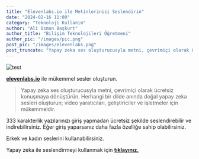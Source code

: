 ```yaml
---
title: "Elevenlabs.io ile Metinlerinizi Seslendirin"
date: "2024-02-16 11:00"
category: "Teknoloji Kullanım"
author: "Ali Osman Başkurt"
author_title: "Bilişim Teknolojileri Öğretmeni"
author_pic: "/images/pic.png"
post_pic: "/images/elevenlabs.png"
post_truncate: "Yapay zeka ses oluşturucusyla metni, çevrimiçi olarak ücretsiz konuşmaya dönüştürün. Herhangi bir dilde anında doğal yapay zeka sesleri oluşturun; video yaratıcıları, geliştiriciler ve işletmeler için mükemmeldir."
---
```


![test](/images/elevenlabs.png)

**[elevenlabs.io](https://elevenlabs.io)** ile mükemmel sesler oluşturun.

> Yapay zeka ses oluşturucusyla metni, çevrimiçi olarak ücretsiz konuşmaya dönüştürün. Herhangi bir dilde anında doğal yapay zeka sesleri oluşturun; video yaratıcıları, geliştiriciler ve işletmeler için mükemmeldir.

333 karakterlik yazılarınızı giriş yapmadan ücretsiz şekilde seslendirebilir ve indirebilirsiniz. Eğer giriş yaparsanız daha fazla özelliğe sahip olabilirsiniz.

Erkek ve kadın seslerini kullanabilirsiniz.

Yapay zeka ile seslendirmeyi kullanmak için **[tıklayınız.](https://elevenlabs.io)**
